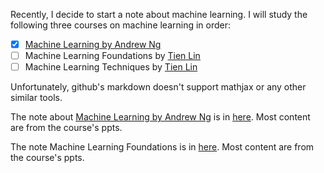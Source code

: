 Recently, I decide to start a note about machine learning. I will study the following three courses on machine learning in order:

- [x] [Machine Learning by Andrew Ng](https://www.coursera.org/learn/machine-learning/home/welcome)
- [ ] Machine Learning Foundations by [Tien Lin](http://www.csie.ntu.edu.tw/~htlin/mooc/)
- [ ] Machine Learning Techniques by [Tien Lin](http://www.csie.ntu.edu.tw/~htlin/mooc/)

Unfortunately, github's markdown doesn't support mathjax or any other similar tools.

The note about [Machine Learning by Andrew Ng](https://www.coursera.org/learn/machine-learning/home/welcome) is in [here](http://note.youdao.com/noteshare?id=a171c18bdd80233e94672741c866ce1c). Most content are from the course's ppts.

The note Machine Learning Foundations is in [here](http://note.youdao.com/noteshare?id=3f50bb8eb0aa1a864f169b93377849e0). Most content are from the course's ppts.